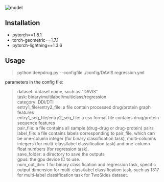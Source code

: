 ![model](https://github.com/wanwenzeng/deepdrug/blob/main/model.png)

## Installation

* pytorch==1.8.1
* torch-geometric==1.7.1
* pytorch-lightning==1.3.6

## Usage

> python deepdrug.py --configfile ./config/DAVIS.regression.yml

parameters in the config file:

> dataset:  dataset name, such as "DAVIS"  
> task: binary/multilabel/multiclass/regression  
> category: DDI/DTI  
> entry1_file/entry2_file: a file contain processed drug/protein graph features  
> entry1_seq_file/entry2_seq_file:  a csv format file contains drug/protein sequence features  
> pair_file: a file contains all sample (drug-drug or drug-protein) pairs  
> label_file: a file contains labels corresponding to pair_file, which can be one-column integer (for binary classification task), multi-columns  integers (for multi-class/label classification task) and one-column float numbers (for regression task).  
> save_folder: a directory to save the outputs  
> gpus: the gpu device ID to use.  
> num_out_dim: 1 for binary classification and regression task, specific output dimension for multi-class/label classification task, such as 1317 for multi-label classification task for TwoSides dataset.  
